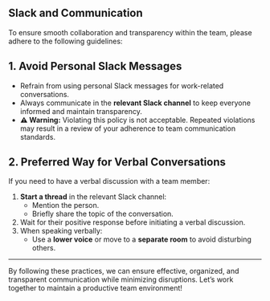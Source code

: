 ## Slack and Communication

To ensure smooth collaboration and transparency within the team, please adhere to the following guidelines:

## 1. Avoid Personal Slack Messages
- Refrain from using personal Slack messages for work-related conversations.
- Always communicate in the **relevant Slack channel** to keep everyone informed and maintain transparency.
- **⚠ Warning:** Violating this policy is not acceptable. Repeated violations may result in a review of your adherence to team communication standards.

## 2. Preferred Way for Verbal Conversations
If you need to have a verbal discussion with a team member:
1. **Start a thread** in the relevant Slack channel:
   - Mention the person.
   - Briefly share the topic of the conversation.
2. Wait for their positive response before initiating a verbal discussion.
3. When speaking verbally:
   - Use a **lower voice** or move to a **separate room** to avoid disturbing others.

---

By following these practices, we can ensure effective, organized, and transparent communication while minimizing disruptions. Let’s work together to maintain a productive team environment!
